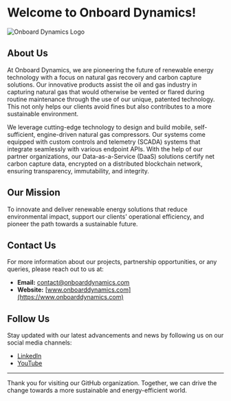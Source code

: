 # Welcome to Onboard Dynamics!

![Onboard Dynamics Logo](https://onboarddynamics.com/wp-content/uploads/2022/02/cropped-OBDWebLogo.png)

## About Us

At Onboard Dynamics, we are pioneering the future of renewable energy technology with a focus on natural gas recovery and carbon capture solutions. Our innovative products assist the oil and gas industry in capturing natural gas that would otherwise be vented or flared during routine maintenance through the use of our unique, patented technology. This not only helps our clients avoid fines but also contributes to a more sustainable environment.

We leverage cutting-edge technology to design and build mobile, self-sufficient, engine-driven natural gas compressors. Our systems come equipped with custom controls and telemetry (SCADA) systems that integrate seamlessly with various endpoint APIs. With the help of our partner organizations, our Data-as-a-Service (DaaS) solutions certify net carbon capture data, encrypted on a distributed blockchain network, ensuring transparency, immutability, and integrity. 

## Our Mission

To innovate and deliver renewable energy solutions that reduce environmental impact, support our clients' operational efficiency, and pioneer the path towards a sustainable future.

## Contact Us

For more information about our projects, partnership opportunities, or any queries, please reach out to us at:

- **Email:** contact@onboarddynamics.com
- **Website:** [www.onboarddynamics.com](https://www.onboarddynamics.com)

## Follow Us

Stay updated with our latest advancements and news by following us on our social media channels:

- [LinkedIn](https://www.linkedin.com/company/onboard-dynamics-llc/mycompany/)
- [YouTube](https://www.youtube.com/channel/UCm8XsqrZxEi5fE7hwx_zVmw)

---

Thank you for visiting our GitHub organization. Together, we can drive the change towards a more sustainable and energy-efficient world.

